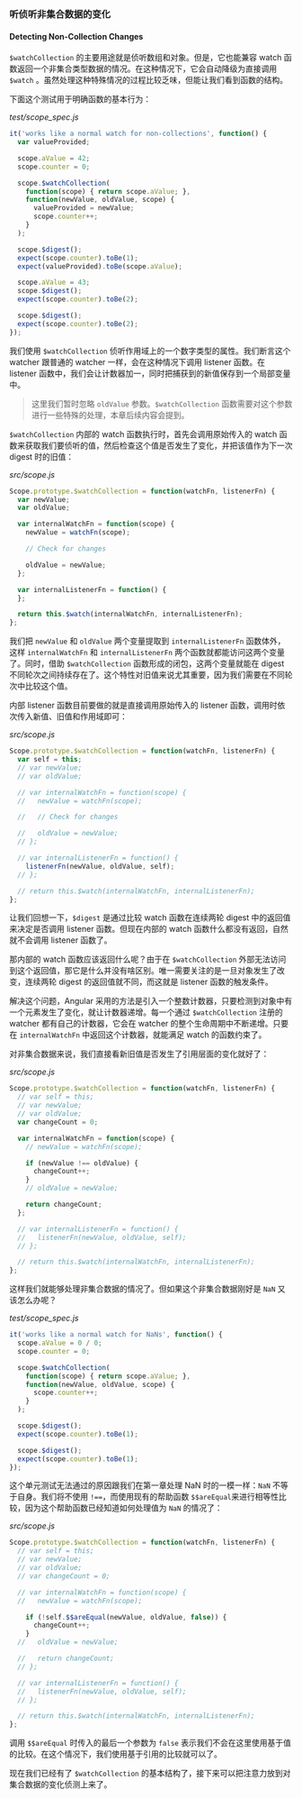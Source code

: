 ### 听侦听非集合数据的变化

#### Detecting Non-Collection Changes

`$watchCollection` 的主要用途就是侦听数组和对象。但是，它也能兼容 watch 函数返回一个非集合类型数据的情况。在这种情况下，它会自动降级为直接调用 `$watch` 。虽然处理这种特殊情况的过程比较乏味，但能让我们看到函数的结构。

下面这个测试用于明确函数的基本行为：

_test/scope\_spec.js_

```js
it('works like a normal watch for non-collections', function() {
  var valueProvided;

  scope.aValue = 42;
  scope.counter = 0;

  scope.$watchCollection(
    function(scope) { return scope.aValue; },
    function(newValue, oldValue, scope) {
      valueProvided = newValue;
      scope.counter++;
    }
  );

  scope.$digest();
  expect(scope.counter).toBe(1);
  expect(valueProvided).toBe(scope.aValue);

  scope.aValue = 43;
  scope.$digest();
  expect(scope.counter).toBe(2);

  scope.$digest();
  expect(scope.counter).toBe(2);
});
```

我们使用 `$watchCollection` 侦听作用域上的一个数字类型的属性。我们断言这个 watcher 跟普通的 watcher 一样，会在这种情况下调用 listener 函数。在 listener 函数中，我们会让计数器加一，同时把捕获到的新值保存到一个局部变量中。

> 这里我们暂时忽略 `oldValue` 参数。`$watchCollection` 函数需要对这个参数进行一些特殊的处理，本章后续内容会提到。

`$watchCollection` 内部的 watch 函数执行时，首先会调用原始传入的 watch 函数来获取我们要侦听的值，然后检查这个值是否发生了变化，并把该值作为下一次 digest 时的旧值：

_src/scope.js_

```js
Scope.prototype.$watchCollection = function(watchFn, listenerFn) {
  var newValue;
  var oldValue;

  var internalWatchFn = function(scope) {
    newValue = watchFn(scope);

    // Check for changes

    oldValue = newValue;
  };

  var internalListenerFn = function() {
  };

  return this.$watch(internalWatchFn, internalListenerFn);
};
```

我们把 `newValue` 和 `oldValue` 两个变量提取到 `internalListenerFn` 函数体外，这样  `internalWatchFn` 和 `internalListenerFn` 两个函数就都能访问这两个变量了。同时，借助 `$watchCollection` 函数形成的闭包，这两个变量就能在 digest 不同轮次之间持续存在了。这个特性对旧值来说尤其重要，因为我们需要在不同轮次中比较这个值。

内部 listener 函数目前要做的就是直接调用原始传入的 listener 函数，调用时依次传入新值、旧值和作用域即可：

_src/scope.js_

```js
Scope.prototype.$watchCollection = function(watchFn, listenerFn) {
  var self = this;
  // var newValue;
  // var oldValue;

  // var internalWatchFn = function(scope) {
  //   newValue = watchFn(scope);

  //   // Check for changes

  //   oldValue = newValue;
  // };

  // var internalListenerFn = function() {
    listenerFn(newValue, oldValue, self);
  // };

  // return this.$watch(internalWatchFn, internalListenerFn);
};
```

让我们回想一下，`$digest` 是通过比较 watch 函数在连续两轮 digest 中的返回值来决定是否调用 listener 函数。但现在内部的 watch 函数什么都没有返回，自然就不会调用 listener 函数了。

那内部的 watch 函数应该返回什么呢？由于在 `$watchCollection` 外部无法访问到这个返回值，那它是什么并没有啥区别。唯一需要关注的是一旦对象发生了改变，连续两轮 digest 的返回值就不同，而这就是 listener 函数的触发条件。

解决这个问题，Angular 采用的方法是引入一个整数计数器，只要检测到对象中有一个元素发生了变化，就让计数器递增。每一个通过 `$watchCollection` 注册的 watcher 都有自己的计数器，它会在 watcher 的整个生命周期中不断递增。只要在 `internalWatchFn` 中返回这个计数器，就能满足 watch 的函数约束了。

对非集合数据来说，我们直接看新旧值是否发生了引用层面的变化就好了：

_src/scope.js_

```js
Scope.prototype.$watchCollection = function(watchFn, listenerFn) {
  // var self = this;
  // var newValue;
  // var oldValue;
  var changeCount = 0;

  var internalWatchFn = function(scope) {
    // newValue = watchFn(scope);

    if (newValue !== oldValue) {
      changeCount++;
    }
    // oldValue = newValue;

    return changeCount;
  };

  // var internalListenerFn = function() {
  //   listenerFn(newValue, oldValue, self);
  // };

  // return this.$watch(internalWatchFn, internalListenerFn);
};
```

这样我们就能够处理非集合数据的情况了。但如果这个非集合数据刚好是 `NaN` 又该怎么办呢？

_test/scope\_spec.js_

```js
it('works like a normal watch for NaNs', function() {
  scope.aValue = 0 / 0;
  scope.counter = 0;

  scope.$watchCollection(
    function(scope) { return scope.aValue; },
    function(newValue, oldValue, scope) {
      scope.counter++;
    }
  );

  scope.$digest();
  expect(scope.counter).toBe(1);

  scope.$digest();
  expect(scope.counter).toBe(1);
});
```

这个单元测试无法通过的原因跟我们在第一章处理 NaN 时的一模一样：`NaN` 不等于自身。我们将不使用 `!==`，而使用现有的帮助函数 `$$areEqual`来进行相等性比较，因为这个帮助函数已经知道如何处理值为 `NaN` 的情况了：

_src/scope.js_

```js
Scope.prototype.$watchCollection = function(watchFn, listenerFn) {
  // var self = this;
  // var newValue;
  // var oldValue;
  // var changeCount = 0;

  // var internalWatchFn = function(scope) {
  //   newValue = watchFn(scope);

    if (!self.$$areEqual(newValue, oldValue, false)) {
      changeCount++;
    }
  //   oldValue = newValue;

  //   return changeCount;
  // };

  // var internalListenerFn = function() {
  //   listenerFn(newValue, oldValue, self);
  // };

  // return this.$watch(internalWatchFn, internalListenerFn);
};
```

调用 `$$areEqual` 时传入的最后一个参数为 `false` 表示我们不会在这里使用基于值的比较。在这个情况下，我们使用基于引用的比较就可以了。

现在我们已经有了 `$watchCollection` 的基本结构了，接下来可以把注意力放到对集合数据的变化侦测上来了。

